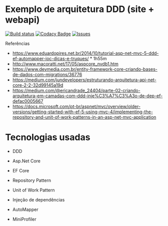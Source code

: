 # Exemplo de arquitetura DDD (site + webapi)

[![Build status](https://ci.appveyor.com/api/projects/status/ft3vq72ldtkhtlwl?svg=true)](https://ci.appveyor.com/project/FlavioSpedaletti/fs-dddtop) [![Codacy Badge](https://api.codacy.com/project/badge/Grade/9bf3916ab61a4ce8bdd93d4e1c1572d1)](https://www.codacy.com/manual/FlavioSpedaletti/FS.DDDTop?utm_source=github.com&amp;utm_medium=referral&amp;utm_content=FlavioSpedaletti/FS.DDDTop&amp;utm_campaign=Badge_Grade) [![Issues](https://img.shields.io/github/issues/FlavioSpedaletti/FS.DDDTop.svg)](https://huboard.com/FlavioSpedaletti/FS.DDDTop)

Referências

- https://www.eduardopires.net.br/2014/10/tutorial-asp-net-mvc-5-ddd-ef-automapper-ioc-dicas-e-truques/ * 1h55m
- http://www.macoratti.net/17/05/aspcore_nvdb1.htm
- https://www.devmedia.com.br/entity-framework-core-criando-bases-de-dados-com-migrations/36776
- https://medium.com/jundevelopers/estruturando-arquitetura-api-net-core-2-2-32d99145a19d
- https://medium.com/@ericandrade_24404/parte-02-criando-arquitetura-em-camadas-com-ddd-inje%C3%A7%C3%A3o-de-dep-ef-defac0005667
- https://docs.microsoft.com/pt-br/aspnet/mvc/overview/older-versions/getting-started-with-ef-5-using-mvc-4/implementing-the-repository-and-unit-of-work-patterns-in-an-asp-net-mvc-application

# Tecnologias usadas

- DDD
- Asp.Net Core
- EF Core
- Repository Pattern
- Unit of Work Pattern
- Injeção de dependências

- AutoMapper
- MiniProfiler
